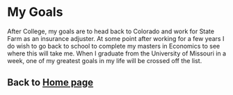 # My Goals

After College, my goals are to head back to Colorado and work for State Farm as an insurance adjuster. At some point after working for a few years I do wish to go back to school to complete my masters in Economics to see where this will take me. When I graduate from the University of Missouri in a week, one of my greatest goals in my life will be crossed off the list.

## Back to [Home page](https://github.com/jackelly23/jackelly23.gethub.io.git)
